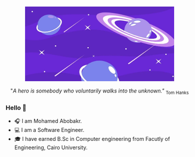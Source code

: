 <p align="center" text-align="center">
  <img width="400" height="200" src="unknown.webp">
</p>
  
<p align="center">
"<em>A hero is somebody who voluntarily walks into the unknown."</em> <sub>Tom Hanks</sub> 
</p>

### Hello 👋
- 🎧 I am Mohamed Abobakr.
- 💻 I am a Software Engineer.
- 🎓 I have earned B.Sc in Computer engineering from Facutly of Engineering, Cairo University.
  



